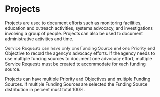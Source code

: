 # Projects

Projects are used to document efforts such as monitoring facilities, education and outreach activities, systems advocacy, and investigations involving a group of people. Projects can also be used to document administrative activities and time.

Service Requests can have only one Funding Source and one Priority and Objective to record the agency’s advocacy efforts. If the agency needs to use multiple funding sources to document one advocacy effort, multiple Service Requests must be created to 
accommodate for each funding source.

Projects can have multiple Priority and Objectives and multiple Funding Sources. If multiple Funding Sources are selected the Funding Source distribution in percent must total 100%.
